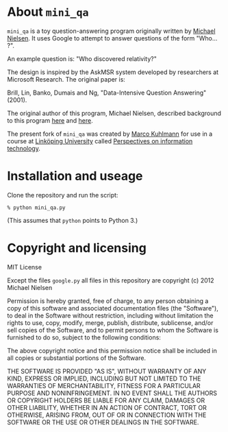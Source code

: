 # About `mini_qa`

`mini_qa` is a toy question-answering program originally written by [Michael Nielsen](http://michaelnielsen.org/).  It uses Google to attempt to answer questions of the form "Who... ?".

An example question is: "Who discovered relativity?"

The design is inspired by the AskMSR system developed by researchers
at Microsoft Research.  The original paper is:

Brill, Lin, Banko, Dumais and Ng, "Data-Intensive Question
Answering" (2001).

The original author of this program, Michael Nielsen, described background to this program
[here](http://www.michaelnielsen.org/ddi/how-to-answer-a-question-a-simple-system/)
and
[here](http://www.michaelnielsen.org/ddi/using-evaluation-to-improve-our-question-answering-system/).

The present fork of `mini_qa` was created by [Marco Kuhlmann](http://www.ida.liu.se/~marku61/) for use in a course at [Linköping University](http://www.liu.se/) called [Perspectives on information technology](https://www.ida.liu.se/~TDDD39/).

# Installation and useage

Clone the repository and run the script:

	% python mini_qa.py

(This assumes that `python` points to Python 3.)

# Copyright and licensing

MIT License

Except the files `google.py` all files in this
repository are copyright (c) 2012 Michael Nielsen

Permission is hereby granted, free of charge, to any person
obtaining a copy of this software and associated documentation files
(the "Software"), to deal in the Software without restriction,
including without limitation the rights to use, copy, modify, merge,
publish, distribute, sublicense, and/or sell copies of the Software,
and to permit persons to whom the Software is furnished to do so,
subject to the following conditions:

The above copyright notice and this permission notice shall be
included in all copies or substantial portions of the Software.

THE SOFTWARE IS PROVIDED "AS IS", WITHOUT WARRANTY OF ANY KIND,
EXPRESS OR IMPLIED, INCLUDING BUT NOT LIMITED TO THE WARRANTIES OF
MERCHANTABILITY, FITNESS FOR A PARTICULAR PURPOSE AND
NONINFRINGEMENT. IN NO EVENT SHALL THE AUTHORS OR COPYRIGHT HOLDERS BE
LIABLE FOR ANY CLAIM, DAMAGES OR OTHER LIABILITY, WHETHER IN AN ACTION
OF CONTRACT, TORT OR OTHERWISE, ARISING FROM, OUT OF OR IN CONNECTION
WITH THE SOFTWARE OR THE USE OR OTHER DEALINGS IN THE SOFTWARE.
